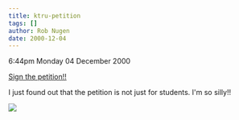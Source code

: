 ```yaml
---
title: ktru-petition
tags: []
author: Rob Nugen
date: 2000-12-04
---
```


<p class=date>6:44pm Monday 04 December 2000

<a href="http://www.savektru.org/petition.html">Sign
the petition!!</a>

<p>I just found out that the petition is not just for
students.  I'm so silly!!

<p><img src="/images/rob/wL-ROB.gif">
